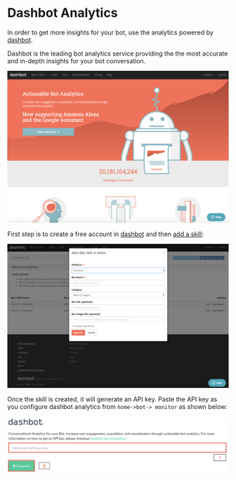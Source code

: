 # Dashbot Analytics

In order to get more insights for your bot, use the analytics powered by [dashbot](https://dashbot.io).

Dashbot is the leading bot analytics service providing the the most accurate and in-depth insights for your bot conversation. 

![](dashbot.png)

First step is to create a free account in [dashbot](https://www.dashbot.io) and then [add a skill](https://www.dashbot.io/bots):


![](add-skill.png)

Once the skill is created, it will generate an API key. Paste the API
key as you configure dashbot analytics from `home->bot-> monitor` as shown below:

![](monitor-dashbot-new.png)
